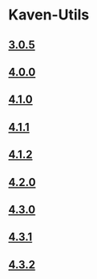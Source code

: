 # Kaven-Utils

## [3.0.5](3.0.5)

## [4.0.0](4.0.0/modules.html)

## [4.1.0](4.1.0/modules.html)

## [4.1.1](4.1.1/modules.html)

## [4.1.2](4.1.2/modules.html)

## [4.2.0](4.2.0/modules.html)

## [4.3.0](4.3.0/modules.html)

## [4.3.1](4.3.1/modules.html)

## [4.3.2](4.3.2/modules.html)
